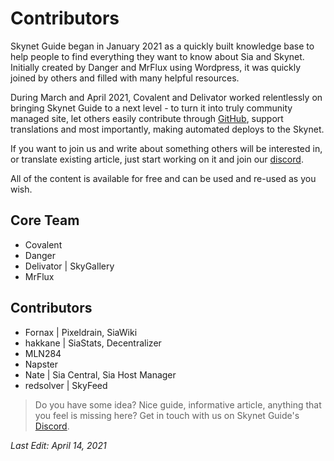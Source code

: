 # Contributors
Skynet Guide began in January 2021 as a quickly built knowledge base to help people to find everything they want to know about Sia and Skynet. Initially created by Danger and MrFlux using Wordpress, it was quickly joined by others and filled with many helpful resources.

During March and April 2021, Covalent and Delivator worked relentlessly on bringing Skynet Guide to a next level - to turn it into truly community managed site, let others easily contribute through [GitHub](https://github.com/skynet-guide/skynet-guide.github.io), support translations and most importantly, making automated deploys to the Skynet.

If you want to join us and write about something others will be interested in, or translate existing article, just start working on it and join our [discord](https://discord.gg/jU7AC9Jt).

All of the content is available for free and can be used and re-used as you wish.

## Core Team
* Covalent
* Danger
* Delivator | SkyGallery
* MrFlux

## Contributors
* Fornax | Pixeldrain, SiaWiki
* hakkane | SiaStats, Decentralizer
* MLN284
* Napster
* Nate | Sia Central, Sia Host Manager
* redsolver | SkyFeed

> Do you have some idea? Nice guide, informative article, anything that you feel is missing here? Get in touch with us on Skynet Guide's [Discord](https://discord.gg/jU7AC9Jt).

*Last Edit: April 14, 2021*
